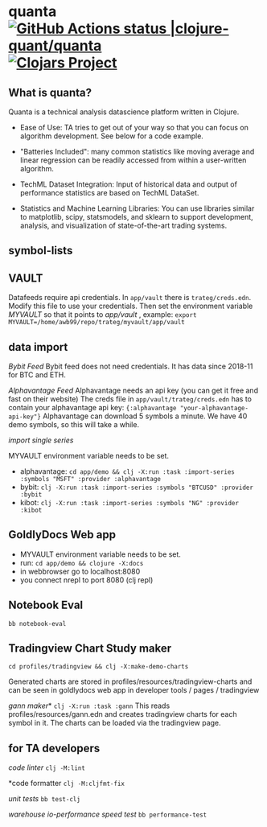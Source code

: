 # quanta [![GitHub Actions status |clojure-quant/quanta](https://github.com/clojure-quant/quanta/workflows/CI/badge.svg)](https://github.com/clojure-quant/quanta/actions?workflow=CI)[![Clojars Project](https://img.shields.io/clojars/v/org.pinkgorilla/ta.svg)](https://clojars.org/org.pinkgorilla/ta)

## What is quanta?

Quanta is a technical analysis datascience platform written in Clojure.

- Ease of Use: TA tries to get out of your way so that you can focus on algorithm development. See below for a code example.

- "Batteries Included": many common statistics like moving average and linear regression can be readily accessed from within a user-written algorithm.

- TechML Dataset Integration: Input of historical data and output of performance statistics are based on TechML DataSet.

- Statistics and Machine Learning Libraries: 
You can use libraries similar to matplotlib, scipy, statsmodels, and sklearn to support development, analysis, and visualization of state-of-the-art trading systems.


## symbol-lists




## VAULT

Datafeeds require api credentials. In `app/vault` there is `trateg/creds.edn`.
Modify this file to use your credentials. Then set the environment variable *MYVAULT*
so that it points to *app/vault* , example:
`export MYVAULT=/home/awb99/repo/trateg/myvault/app/vault`

##  data import 

*Bybit Feed*
Bybit feed does not need credentials. It has data since 2018-11 for BTC and ETH.

*Alphavantage Feed*
Alphavantage needs an api key (you can get it free and fast on their website)
The creds file in `app/vault/trateg/creds.edn` has to contain your alphavantage api key: `{:alphavantage "your-alphavantage-api-key"}`
Alphavantage can download 5 symbols a minute. We have 40 demo symbols, so this will take a while.

*import single series*

MYVAULT environment variable needs to be set.

- alphavantage: `cd app/demo && clj -X:run :task :import-series :symbols "MSFT" :provider :alphavantage` 
- bybit:  `clj -X:run :task :import-series :symbols "BTCUSD" :provider :bybit`
- kibot:  `clj -X:run :task :import-series :symbols "NG" :provider :kibot`



## GoldlyDocs Web app

 - MYVAULT environment variable needs to be set.
 - run: `cd app/demo && clojure -X:docs`
 - in webbrowser go to localhost:8080 
 - you connect nrepl to port 8080 (clj repl)

## Notebook Eval

`bb notebook-eval`

## Tradingview Chart Study maker

`cd profiles/tradingview && clj -X:make-demo-charts`

Generated charts are stored in profiles/resources/tradingview-charts
and can be seen in goldlydocs web app in developer tools / pages / tradingview

*gann maker** `clj -X:run :task :gann` 
This reads profiles/resources/gann.edn and creates tradingview charts for each symbol in it.
The charts can be loaded via the tradingview page.
 

## for TA developers

*code linter*  `clj -M:lint`

*code formatter `clj -M:cljfmt-fix`

*unit tests* `bb test-clj`

*warehouse io-performance speed test* `bb performance-test`







